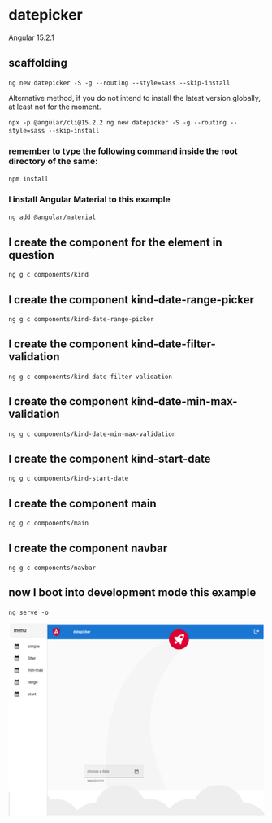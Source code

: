 # datepicker

Angular 15.2.1

## scaffolding

```shell
ng new datepicker -S -g --routing --style=sass --skip-install
```

Alternative method, if you do not intend to install the latest version globally, at least not for the moment.

```shell
npx -p @angular/cli@15.2.2 ng new datepicker -S -g --routing --style=sass --skip-install
```

### remember to type the following command inside the root directory of the same:

```shell
npm install
```

### I install Angular Material to this example

```shell
ng add @angular/material
```

## I create the component for the element in question

```shell
ng g c components/kind
```

## I create the component kind-date-range-picker

```shell
ng g c components/kind-date-range-picker
```

## I create the component kind-date-filter-validation

```shell
ng g c components/kind-date-filter-validation
```

## I create the component kind-date-min-max-validation

```shell
ng g c components/kind-date-min-max-validation
```

## I create the component kind-start-date

```shell
ng g c components/kind-start-date
```

## I create the component main

```shell
ng g c components/main
```

## I create the component navbar

```shell
ng g c components/navbar
```

## now I boot into development mode this example

```shell
ng serve -o
```

![datepicker screenshot](https://github.com/paolomococci/angular-exercises-workshop/blob/main/screenshots/datepicker_2022-07-03.png)
